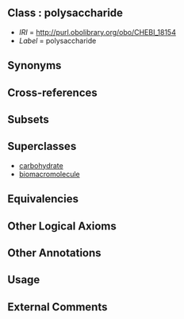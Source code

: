 
## Class : polysaccharide

 * *IRI* = http://purl.obolibrary.org/obo/CHEBI_18154
 * *Label* = polysaccharide

## Synonyms


## Cross-references


## Subsets


## Superclasses

 * [carbohydrate](../../CHEBI/46/CHEBI_16646.md)
 * [biomacromolecule](../../CHEBI/94/CHEBI_33694.md)

## Equivalencies


## Other Logical Axioms


## Other Annotations


## Usage


## External Comments

